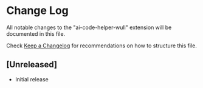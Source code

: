 # Change Log

All notable changes to the "ai-code-helper-wull" extension will be documented in this file.

Check [Keep a Changelog](http://keepachangelog.com/) for recommendations on how to structure this file.

## [Unreleased]

- Initial release